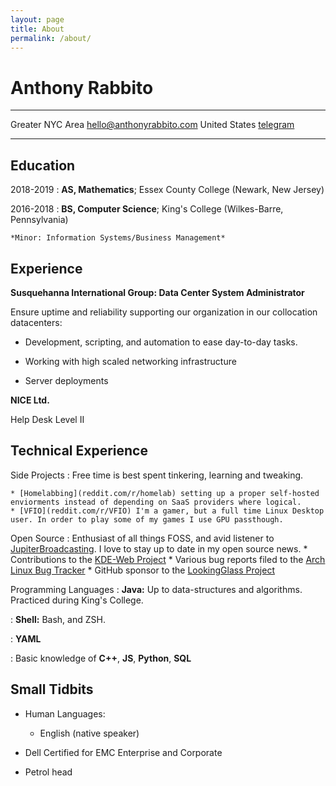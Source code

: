 ```yaml
---
layout: page
title: About
permalink: /about/
---
```


Anthony Rabbito
============

-------------------     ----------------------------

Greater NYC Area                   [hello@anthonyrabbito.com](mailto:hello@anthonyrabbito.com)
United States                      [telegram](https://t.me/anthr76)

-------------------     ----------------------------

Education
---------

2018-2019
:   **AS, Mathematics**; Essex County College (Newark, New Jersey)


2016-2018
:   **BS, Computer Science**; King's College (Wilkes-Barre, Pennsylvania)

    *Minor: Information Systems/Business Management*


Experience
----------

**Susquehanna International Group: Data Center System Administrator**

Ensure uptime and reliability supporting our organization in our collocation datacenters:

* Development, scripting, and automation to ease day-to-day tasks.

* Working with high scaled networking infrastructure

* Server deployments

**NICE Ltd.**

Help Desk Level II 

Technical Experience
--------------------

Side Projects
:   Free time is best spent tinkering, learning and tweaking.

    * [Homelabbing](reddit.com/r/homelab) setting up a proper self-hosted enviorments instead of depending on SaaS providers where logical.
    * [VFIO](reddit.com/r/VFIO) I'm a gamer, but a full time Linux Desktop user. In order to play some of my games I use GPU passthough.

Open Source
:   Enthusiast of all things FOSS, and avid listener to [JupiterBroadcasting](https://www.jupiterbroadcasting.com/). I love to stay up to date in my open source news.
    * Contributions to the [KDE-Web Project](https://invent.kde.org/kde)
    * Various bug reports filed to the [Arch Linux Bug Tracker](https://bugs.archlinux.org/)
    * GitHub sponsor to the [LookingGlass Project](https://github.com/gnif/LookingGlass)
    

Programming Languages
:   **Java:** Up to data-structures and algorithms. Practiced during King's College.

:   **Shell:** Bash, and ZSH.

:   **YAML** 

:   Basic knowledge of **C++**, **JS**, **Python**, **SQL**


Small Tidbits
----------------------------------------

* Human Languages:

     * English (native speaker)


* Dell Certified for EMC Enterprise and Corporate

* Petrol head